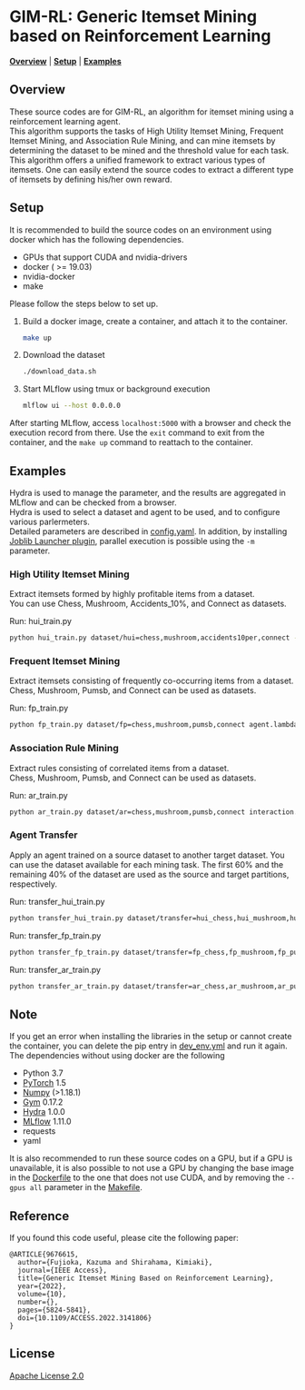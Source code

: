# GIM-RL: Generic Itemset Mining based on Reinforcement Learning

**[Overview](#overview)** | **[Setup](#setup)** | **[Examples](#examples)**

## Overview
These source codes are for GIM-RL, an algorithm for itemset mining using a reinforcement learning agent.  
This algorithm supports the tasks of High Utility Itemset Mining, Frequent Itemset Mining, and Association Rule Mining, and can mine itemsets by determining the dataset to be mined and the threshold value for each task.
This algorithm offers a unified framework to extract various types of itemsets.
One can easily extend the source codes to extract a different type of itemsets by defining his/her own reward.

## Setup
It is recommended to build the source codes on an environment using docker which has the following dependencies.

- GPUs that support CUDA and nvidia-drivers
- docker ( >= 19.03)
- nvidia-docker
- make

Please follow the steps below to set up.

1. Build a docker image, create a container, and attach it to the container.

    ```bash
    make up
    ```

2. Download the dataset

    ```bash
    ./download_data.sh
    ```

3. Start MLflow using tmux or background execution

    ```bash
    mlflow ui --host 0.0.0.0
    ```

After starting MLflow, access `localhost:5000` with a browser and check the execution record from there.
Use the `exit` command to exit from the container, and the `make up` command to reattach to the container.



## Examples
Hydra is used to manage the parameter, and the results are aggregated in MLflow and can be checked from a browser.  
Hydra is used to select a dataset and agent to be used, and to configure various parlermeters.  
Detailed parameters are described in [config.yaml](config/config.yaml). In addition, by installing [Joblib Launcher plugin](https://hydra.cc/docs/plugins/joblib_launcher), parallel execution is possible using the `-m` parameter.

### High Utility Itemset Mining
Extract itemsets formed by highly profitable items from a dataset.  
You can use Chess, Mushroom, Accidents_10%, and Connect as datasets.

Run: hui_train.py
```bash
python hui_train.py dataset/hui=chess,mushroom,accidents10per,connect -m
```

### Frequent Itemset Mining
Extract itemsets consisting of frequently co-occurring items from a dataset.  
Chess, Mushroom, Pumsb, and Connect can be used as datasets. 

Run: fp_train.py
```bash
python fp_train.py dataset/fp=chess,mushroom,pumsb,connect agent.lambda_end=0.6 agent.network=simple interaction.episodes=1000 -m
```

### Association Rule Mining
Extract rules consisting of correlated items from a dataset.  
Chess, Mushroom, Pumsb, and Connect can be used as datasets.  

Run: ar_train.py
```bash
python ar_train.py dataset/ar=chess,mushroom,pumsb,connect interaction.episodes=1000 -m
```

### Agent Transfer
Apply an agent trained on a source dataset to another target dataset.
You can use the dataset available for each mining task.
The first 60% and the remaining 40% of the dataset are used as the source and target partitions, respectively.

Run: transfer_hui_train.py
```bash
python transfer_hui_train.py dataset/transfer=hui_chess,hui_mushroom,hui_accidents10per,hui_connect agent.test_lambda_start=0.5 -m
```

Run: transfer_fp_train.py
```bash
python transfer_fp_train.py dataset/transfer=fp_chess,fp_mushroom,fp_pumsb,fp_connect agent.lambda_end=0.6 agent.test_lambda_end=0.6 agent.network=simple -m
```

Run: transfer_ar_train.py
```bash
python transfer_ar_train.py dataset/transfer=ar_chess,ar_mushroom,ar_pumsb,ar_connect agent.lambda_start=0.5 -m
```

## Note
If you get an error when installing the libraries in the setup or cannot create the container, you can delete the pip entry in [dev_env.yml](docker/dev_env.yml) and run it again. The dependencies without using docker are the following

- Python 3.7
- [PyTorch](https://pytorch.org/) 1.5
- [Numpy](https://numpy.org/) (>1.18.1)
- [Gym](https://gym.openai.com/) 0.17.2
- [Hydra](https://hydra.cc/) 1.0.0
- [MLflow](https://mlflow.org/) 1.11.0
- requests
- yaml

It is also recommended to run these source codes on a GPU, but if a GPU is unavailable, it is also possible to not use a GPU by changing the base image in the [Dockerfile](docker/Dockerfile) to the one that does not use CUDA, and by removing the `--gpus all` parameter in the [Makefile](Makefile).

## Reference
If you found this code useful, please cite the following paper:

```
@ARTICLE{9676615,
  author={Fujioka, Kazuma and Shirahama, Kimiaki},
  journal={IEEE Access},
  title={Generic Itemset Mining Based on Reinforcement Learning},
  year={2022},
  volume={10},
  number={},
  pages={5824-5841},
  doi={10.1109/ACCESS.2022.3141806}
}
```

## License
[Apache License 2.0](https://www.apache.org/licenses/LICENSE-2.0.html)
